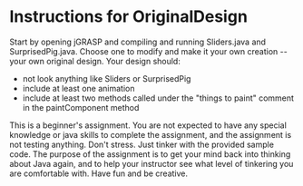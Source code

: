 # Instructions for OriginalDesign

Start by opening jGRASP and compiling and running Sliders.java and SurprisedPig.java. Choose one to modify and make it your own creation -- your own original design. Your design should:
 - not look anything like Sliders or SurprisedPig
 - include at least one animation
 - include at least two methods called under the "things to paint" comment in the paintComponent method

This is a beginner's assignment. You are not expected to have any special knowledge or java skills to complete the assignment, and the assignment is not testing anything. Don't stress. Just tinker with the provided sample code. The purpose of the assignment is to get your mind back into thinking about Java again, and to help your instructor see what level of tinkering you are comfortable with. Have fun and be creative.
